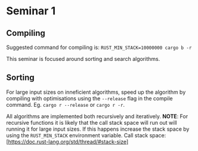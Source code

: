 # Seminar 1

## Compiling

Suggested command for compiling is: `RUST_MIN_STACK=10000000 cargo b -r`

This seminar is focused around sorting and search algorithms. 

## Sorting

For large input sizes on inneficient algorithms, speed up the algorithm by compiling with optimisations using the `--release` flag in the compile command. Eg. `cargo r --release` or `cargo r -r`.

All algorithms are implemented both recursively and iteratively.
**NOTE**: For recursive functions it is likely that the call stack space will run out will running it for large input sizes. If this happens increase the stack space by using the `RUST_MIN_STACK` environment variable. 
Call stack space: [https://doc.rust-lang.org/std/thread/#stack-size]
